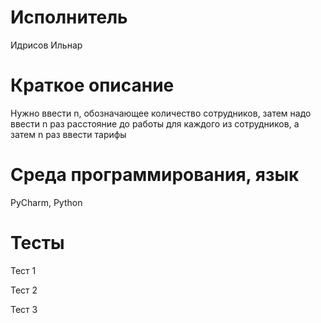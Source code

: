 # Исполнитель
Идрисов Ильнар

# Краткое описание
Нужно ввести n, обозначающее количество сотрудников, затем надо ввести n раз расстояние до работы для каждого из сотрудников, а затем n раз ввести тарифы

# Среда программирования, язык
PyCharm, Python

# Тесты
Тест 1

Тест 2

Тест 3
